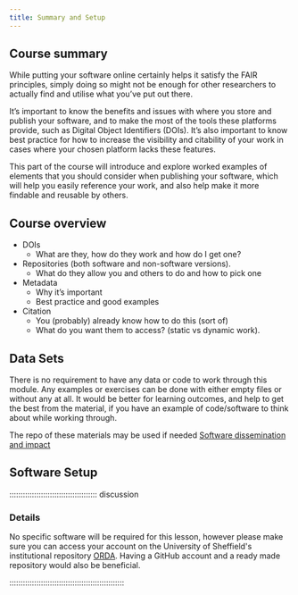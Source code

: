 ```yaml
---
title: Summary and Setup
---
```


## Course summary

While putting your software online certainly helps it satisfy the FAIR principles, simply doing so might not be enough for other researchers to actually find and utilise what you’ve put out there.

It’s important to know the benefits and issues with where you store and publish your software, and to make the most of the tools these platforms provide, such as Digital Object Identifiers (DOIs). It’s also important to know best practice for how to increase the visibility and citability of your work in cases where your chosen platform lacks these features.

This part of the course will introduce and explore worked examples of elements that you should consider when publishing your software, which will help you easily reference your work, and also help make it more findable and reusable by others.


## Course overview

- DOIs
    - What are they, how do they work and how do I get one?
- Repositories (both software and non-software versions).
    - What do they allow you and others to do and how to pick one
- Metadata
    - Why it’s important
    - Best practice and good examples
- Citation
    - You (probably) already know how to do this (sort of)
    - What do you want them to access? (static vs dynamic work).


## Data Sets

There is no requirement to have any data or code to work through this module. Any examples or exercises can be done with either empty files or without any at all. It would be better for learning outcomes, and help to get the best from the material, if you have an example of code/software to think about while working through.

The repo of these materials may be used if needed [Software dissemination and impact](https://github.com/RicCampbell/FAIR4RS_repos_dois/tree/main)

## Software Setup

::::::::::::::::::::::::::::::::::::::: discussion

### Details

No specific software will be required for this lesson, however please make sure you can access your account on the University of Sheffield's institutional repository [ORDA](https://orda.shef.ac.uk). Having a GitHub account and a ready made repository would also be beneficial.

:::::::::::::::::::::::::::::::::::::::::::::::::::
